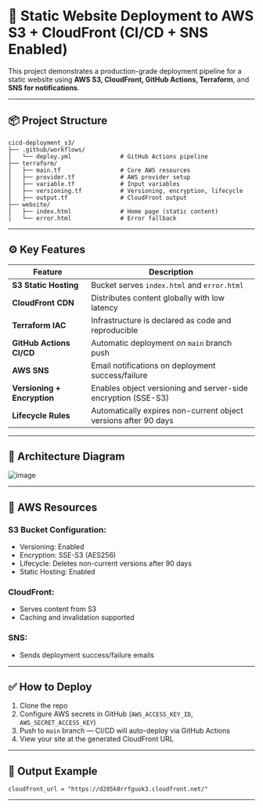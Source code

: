 # 🚀 Static Website Deployment to AWS S3 + CloudFront (CI/CD + SNS Enabled)

This project demonstrates a production-grade deployment pipeline for a static website using **AWS S3, CloudFront, GitHub Actions, Terraform**, and **SNS for notifications**.

---

## 📦 Project Structure

```
cicd-deployment_s3/
├── .github/workflows/
│   └── deploy.yml              # GitHub Actions pipeline
├── terraform/
│   ├── main.tf                 # Core AWS resources
│   ├── provider.tf             # AWS provider setup
│   ├── variable.tf             # Input variables
│   ├── versioning.tf           # Versioning, encryption, lifecycle
│   ├── output.tf               # CloudFront output
├── website/
│   ├── index.html              # Home page (static content)
│   └── error.html              # Error fallback
```

---

## ⚙️ Key Features

| Feature                     | Description                                                     |
| --------------------------- | --------------------------------------------------------------- |
| **S3 Static Hosting**       | Bucket serves `index.html` and `error.html`                     |
| **CloudFront CDN**          | Distributes content globally with low latency                   |
| **Terraform IAC**           | Infrastructure is declared as code and reproducible             |
| **GitHub Actions CI/CD**    | Automatic deployment on `main` branch push                      |
| **AWS SNS**                 | Email notifications on deployment success/failure               |
| **Versioning + Encryption** | Enables object versioning and server-side encryption (SSE-S3)   |
| **Lifecycle Rules**         | Automatically expires non-current object versions after 90 days |

---

## 🧱 Architecture Diagram

![image](https://github.com/user-attachments/assets/46a25e0c-1cee-4046-bf1c-c16d0a89a4f8)

---

## 🔐 AWS Resources

### S3 Bucket Configuration:

* Versioning: Enabled
* Encryption: SSE-S3 (AES256)
* Lifecycle: Deletes non-current versions after 90 days
* Static Hosting: Enabled

### CloudFront:

* Serves content from S3
* Caching and invalidation supported

### SNS:

* Sends deployment success/failure emails

---

## ✅ How to Deploy

1. Clone the repo
2. Configure AWS secrets in GitHub (`AWS_ACCESS_KEY_ID`, `AWS_SECRET_ACCESS_KEY`)
3. Push to `main` branch — CI/CD will auto-deploy via GitHub Actions
4. View your site at the generated CloudFront URL

---

## 📩 Output Example

```
cloudfront_url = "https://d285k8rrfguok3.cloudfront.net/"
```

---


